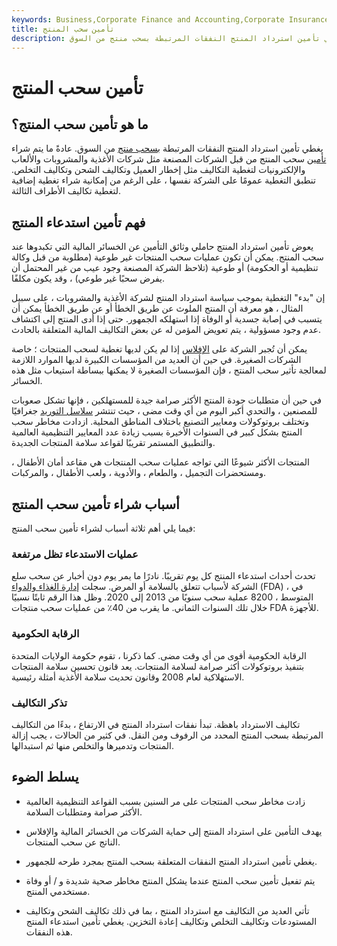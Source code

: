 ```yaml
---
keywords: Business,Corporate Finance and Accounting,Corporate Insurance
title: تأمين سحب المنتج
description: يغطي تأمين استرداد المنتج النفقات المرتبطة بسحب منتج من السوق.
---
```


# تأمين سحب المنتج
## ما هو تأمين سحب المنتج؟

يغطي تأمين استرداد المنتج النفقات المرتبطة [بسحب منتج](/product_recall) من السوق. عادةً ما يتم شراء [تأمين](/insurance) سحب المنتج من قبل الشركات المصنعة مثل شركات الأغذية والمشروبات والألعاب والإلكترونيات لتغطية التكاليف مثل إخطار العميل وتكاليف الشحن وتكاليف التخلص. تنطبق التغطية عمومًا على الشركة نفسها ، على الرغم من إمكانية شراء تغطية إضافية لتغطية تكاليف الأطراف الثالثة.

## فهم تأمين استدعاء المنتج

يعوض تأمين استرداد المنتج حاملي وثائق التأمين عن الخسائر المالية التي تكبدوها عند سحب المنتج. يمكن أن تكون عمليات سحب المنتجات غير طوعية (مطلوبة من قبل وكالة تنظيمية أو الحكومة) أو طوعية (تلاحظ الشركة المصنعة وجود عيب من غير المحتمل أن يفرض سحبًا غير طوعي) ، وقد يكون مكلفًا.

إن "بدء" التغطية بموجب سياسة استرداد المنتج لشركة الأغذية والمشروبات ، على سبيل المثال ، هو معرفة أن المنتج الملوث عن طريق الخطأ أو عن طريق الخطأ يمكن أن يتسبب في إصابة جسدية أو الوفاة إذا استهلكه الجمهور. حتى إذا أدى المنتج إلى اكتشاف عدم وجود مسؤولية ، يتم تعويض المؤمن له عن بعض التكاليف المالية المتعلقة بالحادث.

يمكن أن تُجبر الشركة على [الإفلاس](/bankruptcy) إذا لم يكن لديها تغطية لسحب المنتجات ؛ خاصة الشركات الصغيرة. في حين أن العديد من المؤسسات الكبيرة لديها الموارد اللازمة لمعالجة تأثير سحب المنتج ، فإن المؤسسات الصغيرة لا يمكنها ببساطة استيعاب مثل هذه الخسائر.

في حين أن متطلبات جودة المنتج الأكثر صرامة جيدة للمستهلكين ، فإنها تشكل صعوبات للمصنعين ، والتحدي أكبر اليوم من أي وقت مضى ، حيث تنتشر [سلاسل التوريد](/supplychain) جغرافيًا وتختلف بروتوكولات ومعايير التصنيع باختلاف المناطق المحلية. ازدادت مخاطر سحب المنتج بشكل كبير في السنوات الأخيرة بسبب زيادة عدد المعايير التنظيمية العالمية والتطبيق المستمر تقريبًا لقواعد سلامة المنتجات الجديدة.

المنتجات الأكثر شيوعًا التي تواجه عمليات سحب المنتجات هي مقاعد أمان الأطفال ، ومستحضرات التجميل ، والطعام ، والأدوية ، ولعب الأطفال ، والمركبات.

## أسباب شراء تأمين سحب المنتج

فيما يلي أهم ثلاثة أسباب لشراء تأمين سحب المنتج:

### عمليات الاستدعاء تظل مرتفعة

تحدث أحداث استدعاء المنتج كل يوم تقريبًا. نادرًا ما يمر يوم دون أخبار عن سحب سلع الشركة لأسباب تتعلق بالسلامة أو المرض. سجلت [إدارة الغذاء والدواء](/fda) (FDA) ، في المتوسط ، 8200 عملية سحب سنويًا من 2013 إلى 2020. وظل هذا الرقم ثابتًا نسبيًا خلال تلك السنوات الثماني. ما يقرب من 40٪ من عمليات سحب منتجات FDA للأجهزة.

### الرقابة الحكومية

الرقابة الحكومية أقوى من أي وقت مضى. كما ذكرنا ، تقوم حكومة الولايات المتحدة بتنفيذ بروتوكولات أكثر صرامة لسلامة المنتجات. يعد قانون تحسين سلامة المنتجات الاستهلاكية لعام 2008 وقانون تحديث سلامة الأغذية أمثلة رئيسية.

### تذكر التكاليف

تكاليف الاسترداد باهظة. تبدأ نفقات استرداد المنتج في الارتفاع ، بدءًا من التكاليف المرتبطة بسحب المنتج المحدد من الرفوف ومن النقل. في كثير من الحالات ، يجب إزالة المنتجات وتدميرها والتخلص منها ثم استبدالها.

## يسلط الضوء

- زادت مخاطر سحب المنتجات على مر السنين بسبب القواعد التنظيمية العالمية الأكثر صرامة ومتطلبات السلامة.

- يهدف التأمين على استرداد المنتج إلى حماية الشركات من الخسائر المالية والإفلاس الناتج عن سحب المنتجات.

- يغطي تأمين استرداد المنتج النفقات المتعلقة بسحب المنتج بمجرد طرحه للجمهور.

- يتم تفعيل تأمين سحب المنتج عندما يشكل المنتج مخاطر صحية شديدة و / أو وفاة مستخدمي المنتج.

- تأتي العديد من التكاليف مع استرداد المنتج ، بما في ذلك تكاليف الشحن وتكاليف المستودعات وتكاليف التخلص وتكاليف إعادة التخزين. يغطي تأمين استدعاء المنتج هذه النفقات.

